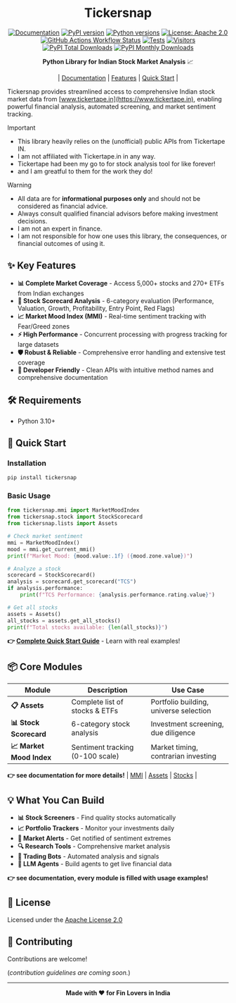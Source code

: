 <div align='center'>

# Tickersnap

[![Documentation](https://img.shields.io/badge/docs-mkdocs-4baaaa.svg?logo=materialformkdocs&logoColor=white)](https://mratanusarkar.github.io/tickersnap)
[![PyPI version](https://img.shields.io/pypi/v/tickersnap.svg?color=blue&logo=pypi&logoColor=white)](https://pypi.org/project/tickersnap/)
[![Python versions](https://img.shields.io/pypi/pyversions/tickersnap.svg?color=blue&logo=python&logoColor=white)](https://pypi.org/project/tickersnap/)
[![License: Apache 2.0](https://img.shields.io/badge/License-Apache%202.0-orange.svg?logo=apache&logoColor=white)](https://github.com/mratanusarkar/tickersnap/blob/main/LICENSE)
<br>
[![GitHub Actions Workflow Status](https://img.shields.io/github/actions/workflow/status/mratanusarkar/tickersnap/docs.yml?logo=githubactions&logoColor=white&label=build)](https://github.com/mratanusarkar/tickersnap/actions)
[![Tests](https://img.shields.io/github/actions/workflow/status/mratanusarkar/tickersnap/tests.yml?logo=cachet&logoColor=white&label=tests)](https://github.com/mratanusarkar/tickersnap/actions)
[![Visitors](https://api.visitorbadge.io/api/visitors?path=https%3A%2F%2Fgithub.com%2Fmratanusarkar%2Ftickersnap&label=view&labelColor=%235e5e5e&countColor=%237C8AA0&style=flat&labelStyle=lower)](https://visitorbadge.io/status?path=https%3A%2F%2Fgithub.com%2Fmratanusarkar%2Ftickersnap)
[![PyPI Total Downloads](https://static.pepy.tech/badge/tickersnap)](https://pepy.tech/projects/tickersnap)
[![PyPI Monthly Downloads](https://img.shields.io/pypi/dm/tickersnap?style=flat&color=%231F86BF)](https://pypistats.org/packages/tickersnap)

**Python Library for Indian Stock Market Analysis** 📈

|
[Documentation](https://mratanusarkar.github.io/tickersnap/) |
[Features](#-key-features) |
[Quick Start](#-quick-start)
|

</div>

Tickersnap provides streamlined access to comprehensive Indian stock market data from [www.tickertape.in](https://www.tickertape.in), enabling powerful financial analysis, automated screening, and market sentiment tracking.

> [!IMPORTANT]
> - This library heavily relies on the (unofficial) public APIs from Tickertape IN.
> - I am not affiliated with Tickertape.in in any way.
> - Tickertape had been my go to for stock analysis tool for like forever!
> - and I am greatful to them for the work they do!

> [!WARNING]
> - All data are for **informational purposes only** and should not be considered as financial advice.
> - Always consult qualified financial advisors before making investment decisions.
> - I am not an expert in finance.
> - I am not responsible for how one uses this library, the consequences, or financial outcomes of using it.

## ✨ Key Features

- **📊 Complete Market Coverage** - Access 5,000+ stocks and 270+ ETFs from Indian exchanges
- **🎯 Stock Scorecard Analysis** - 6-category evaluation (Performance, Valuation, Growth, Profitability, Entry Point, Red Flags)
- **📈 Market Mood Index (MMI)** - Real-time sentiment tracking with Fear/Greed zones
- **⚡ High Performance** - Concurrent processing with progress tracking for large datasets
- **🛡️ Robust & Reliable** - Comprehensive error handling and extensive test coverage
- **🔧 Developer Friendly** - Clean APIs with intuitive method names and comprehensive documentation

## 🛠️ Requirements

- Python 3.10+

## 🚀 Quick Start

### Installation

```bash
pip install tickersnap
```

### Basic Usage

```python
from tickersnap.mmi import MarketMoodIndex
from tickersnap.stock import StockScorecard
from tickersnap.lists import Assets

# Check market sentiment
mmi = MarketMoodIndex()
mood = mmi.get_current_mmi()
print(f"Market Mood: {mood.value:.1f} ({mood.zone.value})")

# Analyze a stock
scorecard = StockScorecard()
analysis = scorecard.get_scorecard("TCS")
if analysis.performance:
    print(f"TCS Performance: {analysis.performance.rating.value}")

# Get all stocks
assets = Assets()
all_stocks = assets.get_all_stocks()
print(f"Total stocks available: {len(all_stocks)}")
```

**👉 [Complete Quick Start Guide](https://mratanusarkar.github.io/tickersnap/quickstart.md)** - Learn with real examples!

## 📦 Core Modules

| Module | Description | Use Case |
|--------|-------------|----------|
| **📋 Assets** | Complete list of stocks & ETFs | Portfolio building, universe selection |
| **📊 Stock Scorecard** | 6-category stock analysis | Investment screening, due diligence |
| **📈 Market Mood Index** | Sentiment tracking (0-100 scale) | Market timing, contrarian investing |

**👉 see documentation for more details!** | [MMI](https://mratanusarkar.github.io/tickersnap/tickersnap/mmi/) | [Assets](https://mratanusarkar.github.io/tickersnap/tickersnap/lists/) | [Stocks](https://mratanusarkar.github.io/tickersnap/tickersnap/stock/) |

## 💡 What You Can Build

- **📊 Stock Screeners** - Find quality stocks automatically
- **📈 Portfolio Trackers** - Monitor your investments daily  
- **🎯 Market Alerts** - Get notified of sentiment extremes
- **🔍 Research Tools** - Comprehensive market analysis
- **🤖 Trading Bots** - Automated analysis and signals
- **🧠 LLM Agents** - Build agents to get live financial data

**👉 see documentation, every module is filled with usage examples!**

## 📄 License

Licensed under the [Apache License 2.0](LICENSE)

## 🤝 Contributing

Contributions are welcome!

(_contribution guidelines are coming soon._)

---

<div align='center'>

**Made with ❤️ for Fin Lovers in India**

</div>
